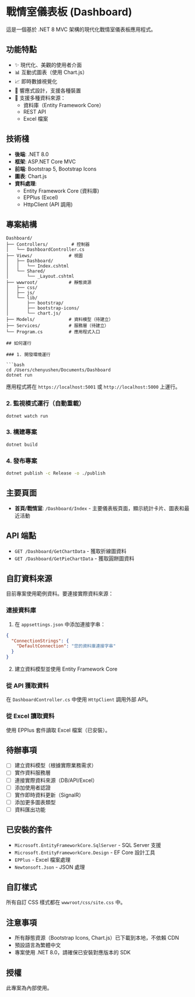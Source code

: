 # 戰情室儀表板 (Dashboard)

這是一個基於 .NET 8 MVC 架構的現代化戰情室儀表板應用程式。

## 功能特點

- ✨ 現代化、美觀的使用者介面
- 📊 互動式圖表（使用 Chart.js）
- 📈 即時數據視覺化
- 📱 響應式設計，支援各種裝置
- 🔌 支援多種資料來源：
  - 資料庫（Entity Framework Core）
  - REST API
  - Excel 檔案

## 技術棧

- **後端**: .NET 8.0
- **框架**: ASP.NET Core MVC
- **前端**: Bootstrap 5, Bootstrap Icons
- **圖表**: Chart.js
- **資料處理**:
  - Entity Framework Core (資料庫)
  - EPPlus (Excel)
  - HttpClient (API 調用)

## 專案結構

```
Dashboard/
├── Controllers/         # 控制器
│   └── DashboardController.cs
├── Views/              # 視圖
│   ├── Dashboard/
│   │   └── Index.cshtml
│   └── Shared/
│       └── _Layout.cshtml
├── wwwroot/            # 靜態資源
│   ├── css/
│   ├── js/
│   └── lib/
│       ├── bootstrap/
│       ├── bootstrap-icons/
│       └── chart.js/
├── Models/             # 資料模型（待建立）
├── Services/           # 服務層（待建立）
└── Program.cs          # 應用程式入口

## 如何運行

### 1. 開發環境運行

```bash
cd /Users/chenyushen/Documents/Dashboard
dotnet run
```

應用程式將在 `https://localhost:5001` 或 `http://localhost:5000` 上運行。

### 2. 監視模式運行（自動重載）

```bash
dotnet watch run
```

### 3. 構建專案

```bash
dotnet build
```

### 4. 發布專案

```bash
dotnet publish -c Release -o ./publish
```

## 主要頁面

- **首頁/戰情室**: `/Dashboard/Index` - 主要儀表板頁面，顯示統計卡片、圖表和最近活動

## API 端點

- `GET /Dashboard/GetChartData` - 獲取折線圖資料
- `GET /Dashboard/GetPieChartData` - 獲取圓餅圖資料

## 自訂資料來源

目前專案使用範例資料。要連接實際資料來源：

### 連接資料庫

1. 在 `appsettings.json` 中添加連接字串：
```json
{
  "ConnectionStrings": {
    "DefaultConnection": "您的資料庫連接字串"
  }
}
```

2. 建立資料模型並使用 Entity Framework Core

### 從 API 獲取資料

在 `DashboardController.cs` 中使用 `HttpClient` 調用外部 API。

### 從 Excel 讀取資料

使用 EPPlus 套件讀取 Excel 檔案（已安裝）。

## 待辦事項

- [ ] 建立資料模型（根據實際業務需求）
- [ ] 實作資料服務層
- [ ] 連接實際資料來源（DB/API/Excel）
- [ ] 添加使用者認證
- [ ] 實作即時資料更新（SignalR）
- [ ] 添加更多圖表類型
- [ ] 資料匯出功能

## 已安裝的套件

- `Microsoft.EntityFrameworkCore.SqlServer` - SQL Server 支援
- `Microsoft.EntityFrameworkCore.Design` - EF Core 設計工具
- `EPPlus` - Excel 檔案處理
- `Newtonsoft.Json` - JSON 處理

## 自訂樣式

所有自訂 CSS 樣式都在 `wwwroot/css/site.css` 中。

## 注意事項

- 所有靜態資源（Bootstrap Icons, Chart.js）已下載到本地，不依賴 CDN
- 預設語言為繁體中文
- 專案使用 .NET 8.0，請確保已安裝對應版本的 SDK

## 授權

此專案為內部使用。
